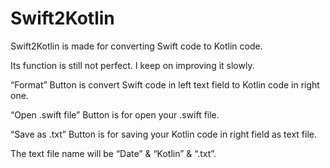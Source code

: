 # Swift2Kotlin
Swift2Kotlin is made for converting Swift code to Kotlin code.

Its function is still not perfect. 
I keep on improving it slowly.

“Format” Button is convert Swift code in left text field to Kotlin code in right one.

“Open .swift file” Button is for open your .swift file.

“Save as .txt” Button is for saving your Kotlin code in right field as text file.

The text file name will be “Date” & “Kotlin” & “.txt”.

